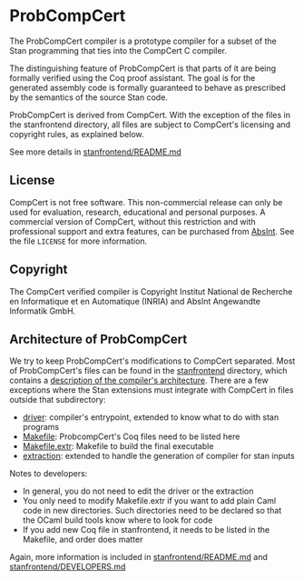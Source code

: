 # ProbCompCert

The ProbCompCert compiler is a prototype compiler for a subset of the
Stan programming that ties into the CompCert C compiler.

The distinguishing feature of ProbCompCert is that parts of it are being
formally verified using the Coq proof assistant. The goal is for the
generated assembly code is formally guaranteed to behave as prescribed
by the semantics of the source Stan code.

ProbCompCert is derived from CompCert. With the exception of the files
in the stanfrontend directory, all files are subject to
CompCert's licensing and copyright rules, as explained below. 

See more details in [stanfrontend/README.md](stanfrontend/README.md)

## License
CompCert is not free software.  This non-commercial release can only
be used for evaluation, research, educational and personal purposes.
A commercial version of CompCert, without this restriction and with
professional support and extra features, can be purchased from
[AbsInt](https://www.absint.com).  See the file `LICENSE` for more
information.

## Copyright
The CompCert verified compiler is Copyright Institut National de
Recherche en Informatique et en Automatique (INRIA) and 
AbsInt Angewandte Informatik GmbH.


## Architecture of ProbCompCert

We try to keep ProbCompCert's modifications to CompCert
separated. Most of ProbCompCert's files can be found in the
[stanfrontend](stanfrontend) directory, which contains a [description
of the compiler's architecture](stanfrontend/README.md). There are a
few exceptions where the Stan extensions must integrate with CompCert
in files outside that subdirectory:

* [driver](driver/Driver.ml): compiler's entrypoint, extended to know what to do with stan programs
* [Makefile](Makefile): ProbcompCert's Coq files need to be listed here
* [Makefile.extr](Makefile.extr): Makefile to build the final executable
* [extraction](extraction/extraction.v): extended to handle the generation of compiler for stan inputs

Notes to developers:

* In general, you do not need to edit the driver or the extraction
* You only need to modify Makefile.extr if you want to add plain Caml code in new directories. Such directories need to be declared so that the OCaml build tools know where to look for code
* If you add new Coq file in stanfrontend, it needs to be listed in the Makefile, and order does matter

Again, more information is included in [stanfrontend/README.md](stanfrontend/README.md) and
[stanfrontend/DEVELOPERS.md](stanfrontend/DEVELOPERS.md)